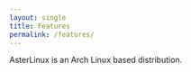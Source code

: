 ```yaml
---
layout: single
title: Features
permalink: /features/
---
```



AsterLinux is an Arch Linux based distribution.
